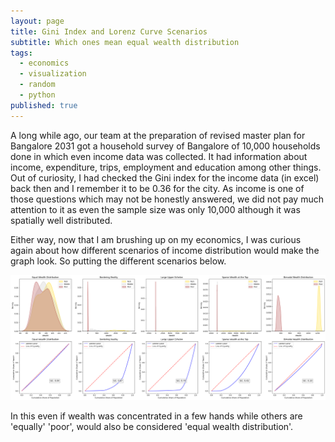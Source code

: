 ```yaml
---
layout: page
title: Gini Index and Lorenz Curve Scenarios
subtitle: Which ones mean equal wealth distribution 
tags:
  - economics
  - visualization
  - random
  - python
published: true
---
```


A long while ago, our team at the preparation of revised master plan for Bangalore 2031 got a household survey of Bangalore of 10,000 households done in which even income data was collected. It had information about income, expenditure, trips, employment and education among other things. Out of curiosity, I had checked the Gini index for the income data (in excel) back then and I remember it to be 0.36 for the city. As income is one of those questions which may not be honestly answered, we did not pay much attention to it as even the sample size was only 10,000 although it was spatially well distributed.

Either way, now that I am brushing up on my economics, I was curious again about how different scenarios of income distribution would make the graph look. So putting the different scenarios below. 

![image](/assets/img/GC_LC.png)

In this even if wealth was concentrated in a few hands while others are 'equally' 'poor', would also be considered 'equal wealth distribution'.    
